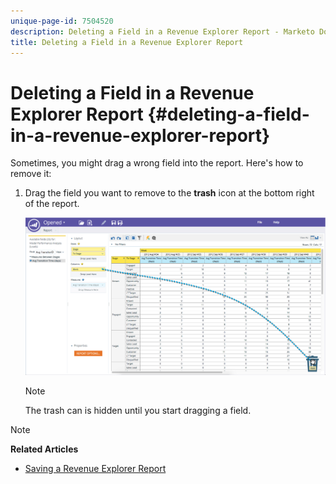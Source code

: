 ```yaml
---
unique-page-id: 7504520
description: Deleting a Field in a Revenue Explorer Report - Marketo Docs - Product Documentation
title: Deleting a Field in a Revenue Explorer Report
---
```


# Deleting a Field in a Revenue Explorer Report {#deleting-a-field-in-a-revenue-explorer-report}

Sometimes, you might drag a wrong field into the report. Here's how to remove it:

1. Drag the field you want to remove to the **trash** icon at the bottom right of the report.

   ![](assets/image2015-3-24-16-3a40-3a13.png)

   >[!NOTE]
   >
   >The trash can is hidden until you start dragging a field.

>[!NOTE]
>
>**Related Articles**
>
>* [Saving a Revenue Explorer Report](saving-a-revenue-explorer-report.md)
>

